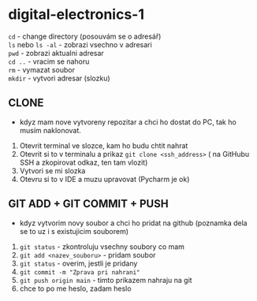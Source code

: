 # digital-electronics-1
`cd` - change directory (posouvám se o adresář)
<br>
`ls` nebo `ls -al` - zobrazi vsechno v adresari
<br>
`pwd` - zobrazi aktualni adresar
<br>
`cd ..` - vracim se nahoru
<br>
`rm` - vymazat soubor
<br>
`mkdir` - vytvori adresar (slozku)

## CLONE

- kdyz mam nove vytvoreny repozitar a chci ho dostat do PC, tak ho musím naklonovat.

1. Otevrit terminal ve slozce, kam ho budu chtit nahrat
2. Otevrit si to v terminalu a prikaz `git clone <ssh_address>` ( na GitHubu SSH a zkopirovat odkaz, ten tam vlozit)
3. Vytvori se mi slozka
4. Otevru si to v IDE a muzu upravovat (Pycharm je ok)

## GIT ADD + GIT COMMIT + PUSH

- kdyz vytvorim novy soubor a chci ho pridat na github (poznamka dela se to uz i s existujicim souborem)

1. `git status` - zkontroluju vsechny soubory co mam
2. `git add <nazev_souboru>` - pridam soubor
3. `git status` - overim, jestli je pridany
4. `git commit -m "Zprava pri nahrani"`
5. `git push origin main` - timto prikazem nahraju na git
6. chce to po me heslo, zadam heslo



